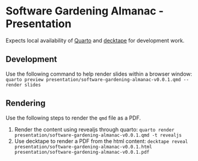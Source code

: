 # Software Gardening Almanac - Presentation

Expects local availability of [Quarto](https://quarto.org/docs/) and [decktape](https://github.com/astefanutti/decktape) for development work.

## Development

Use the following command to help render slides within a browser window:
`quarto preview presentation/software-gardening-almanac-v0.0.1.qmd --render slides`

## Rendering

Use the following steps to render the `qmd` file as a PDF.

1. Render the content using revealjs through quarto: `quarto render presentation/software-gardening-almanac-v0.0.1.qmd -t revealjs`
2. Use decktape to render a PDF from the html content: `decktape reveal presentation/software-gardening-almanac-v0.0.1.html presentation/software-gardening-almanac-v0.0.1.pdf`
